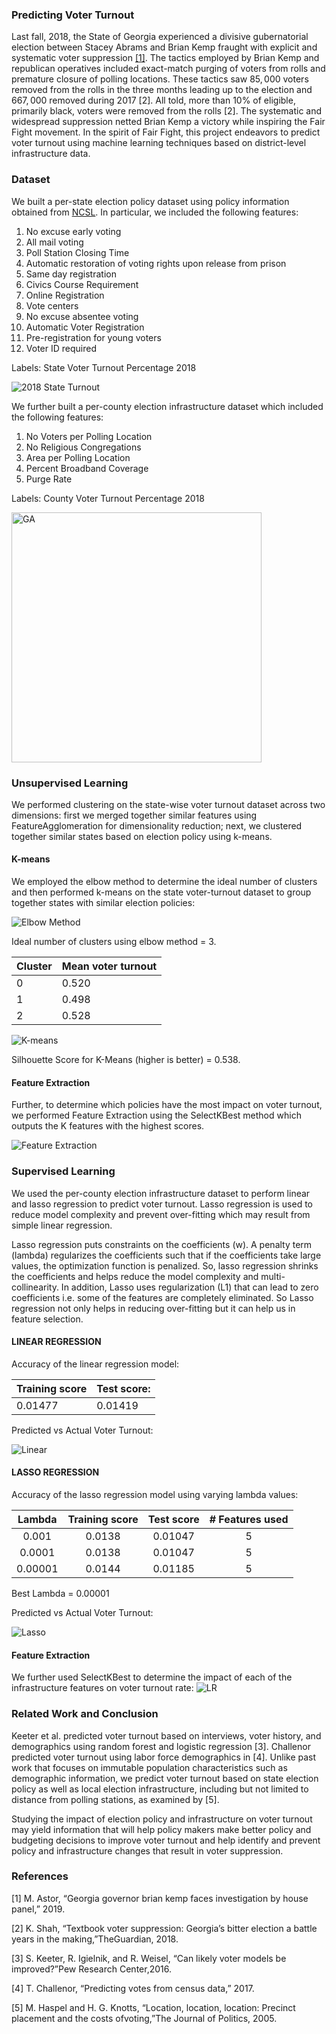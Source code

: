 ### Predicting Voter Turnout

Last fall, 2018, the State of Georgia experienced a divisive gubernatorial election between Stacey Abrams and Brian Kemp fraught with explicit and systematic voter suppression [[1]](https://www.nytimes.com/2019/03/06/us/politics/governor-brian-kemp-voter-suppression.html?partner=IFTTT). The tactics employed by Brian Kemp and republican operatives included exact-match purging of voters from rolls and premature closure of polling locations. These tactics saw $85,000$ voters removed from the rolls in the three months leading up to the election and $667,000$ removed during 2017 [2]. All told, more than 10% of eligible, primarily black, voters were removed from the rolls [2]. The systematic and widespread suppression netted Brian Kemp a victory while inspiring the Fair Fight movement. In the spirit of Fair Fight, this project endeavors to predict voter turnout using machine learning techniques based on district-level infrastructure data.

### Dataset
<!---
![2018 Turnout for Most USA Counties](plots/Choropleth/counties.png)-->

We built a per-state election policy dataset using policy information obtained from [NCSL](http://www.ncsl.org/). In particular, we included the following features:

1. No excuse early voting
2. All mail voting
3. Poll Station Closing Time 
4. Automatic restoration of voting rights upon release from prison
5. Same day registration
6. Civics Course Requirement
7. Online Registration
8. Vote centers 
9. No excuse absentee voting
10. Automatic Voter Registration
11. Pre-registration for young voters
12. Voter ID required

Labels: State Voter Turnout Percentage 2018

![2018 State Turnout](plots/Choropleth/usa.png) 

We further built a per-county election infrastructure dataset which included the following features:

1. No Voters per Polling Location
2. No Religious Congregations
3. Area per Polling Location
4. Percent Broadband Coverage
5. Purge Rate

Labels: County Voter Turnout Percentage 2018

<img src="plots/Choropleth/GA.png" alt="GA" width="400"/>

<!---![2018 Georgia Turnout](plots/Choropleth/GA.png)-->

### Unsupervised Learning

We performed clustering on the state-wise voter turnout dataset across two dimensions: first we merged together similar features using FeatureAgglomeration for dimensionality reduction; next, we clustered together similar states based on election policy using k-means.

#### K-means

We employed the elbow method to determine the ideal number of clusters and then performed k-means on the state voter-turnout dataset to group together states with similar election policies:

![Elbow Method](plots/Kmeans/output_6_0.png)

Ideal number of clusters using elbow method = 3.

| Cluster | Mean voter turnout|
|---------|-------------------|
|    0    |       0.520       |
|    1    |       0.498       |
|    2    |       0.528       |

![K-means](plots/Kmeans/newplot.png)

Silhouette Score for K-Means (higher is better) = 0.538.

#### Feature Extraction

Further, to determine which policies have the most impact on voter turnout, we performed Feature Extraction using the SelectKBest method which outputs the K features with the highest scores.

![Feature Extraction](plots/Kmeans/output_10_0.png)

### Supervised Learning

We used the per-county election infrastructure dataset to perform linear and lasso regression to predict voter turnout. Lasso regression is used to reduce model complexity and prevent over-fitting which may result from simple linear regression.

Lasso regression puts constraints on the coefficients (w). A penalty term (lambda) regularizes the coefficients such that if the coefficients take large values, the optimization function is penalized. So, lasso regression shrinks the coefficients and helps reduce the model complexity and multi-collinearity. In addition, Lasso uses regularization (L1) that can lead to zero coefficients i.e. some of the features are completely eliminated. So Lasso regression not only helps in reducing over-fitting but it can help us in feature selection.

#### LINEAR REGRESSION

Accuracy of the linear regression model:

| Training score | Test score:  |
|----------------|--------------|
|    0.01477     |   0.01419    | 

Predicted vs Actual Voter Turnout:

![Linear](plots/Linear_Lasso_Ridge/LinearRegression.PNG)

#### LASSO REGRESSION

Accuracy of the lasso regression model using varying lambda values:

|     Lambda     | Training score|  Test score    |# Features used|
|:--------------:|:-------------:|:--------------:|:-------------:| 
|     0.001      |   0.0138      |    0.01047     |        5      |
|    0.0001      |   0.0138      |    0.01047     |        5      |
|    0.00001     |   0.0144      |    0.01185     |        5      |

Best Lambda = 0.00001

Predicted vs Actual Voter Turnout:

![Lasso](plots/Linear_Lasso_Ridge/LassoRegression.PNG)

#### Feature Extraction

We further used SelectKBest to determine the impact of each of the infrastructure features on voter turnout rate:
![LR](plots/Linear_Lasso_Ridge/InfrastructureImpact.PNG)

<!---Correlation between voter turnout and the different features:
![LR](plots/Linear_Lasso_Ridge/Correlation.PNG)-->

<!---We have a positive correlation between the number of voters assigned to a polling location and the voter turnout. Other features, while significant, are negatively correlated with voter turnout per our trained model.-->

### Related Work and Conclusion
Keeter et al. predicted voter turnout based on interviews, voter history, and demographics using random forest and logistic regression [3]. Challenor predicted voter turnout using labor force demographics in [4]. Unlike past work that focuses on immutable population characteristics such as demographic information, we predict voter turnout based on state election policy as well as local election infrastructure, including but not limited to distance from polling stations, as examined by [5].

Studying the impact of election policy and infrastructure on voter turnout may yield information that will help policy makers make better policy and budgeting decisions to improve voter turnout and help identify and prevent policy and infrastructure changes that result in voter suppression.

### References
[1]  M. Astor, “Georgia governor brian kemp faces investigation by house panel,” 2019.

[2]  K. Shah, “Textbook voter suppression:  Georgia’s bitter election a battle years in the making,”TheGuardian, 2018.

[3]  S. Keeter, R. Igielnik, and R. Weisel, “Can likely voter models be improved?”Pew Research Center,2016.

[4]  T. Challenor, “Predicting votes from census data,” 2017.

[5]  M.  Haspel  and  H.  G.  Knotts,  “Location,  location,  location:   Precinct  placement  and  the  costs  ofvoting,”The Journal of Politics, 2005.
